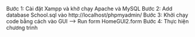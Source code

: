 Bước 1: Cài đặt Xampp và khở chạy Apache và MySQL
Bước 2: Add database School.sql vào http://localhost/phpmyadmin/
Bước 3: Khởi chạy code bằng cách vào GUI --> Run form HomeGUI2.form
Bước 4: Thực hiện chương trình
